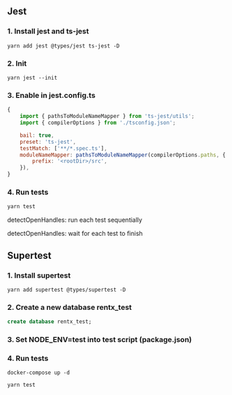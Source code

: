 ## Jest

### 1. Install jest and ts-jest
```
yarn add jest @types/jest ts-jest -D
```

### 2. Init
```
yarn jest --init
```

### 3. Enable in jest.config.ts
```js
{
    import { pathsToModuleNameMapper } from 'ts-jest/utils';
    import { compilerOptions } from './tsconfig.json';

    bail: true,
    preset: 'ts-jest',
    testMatch: ['**/*.spec.ts'],
    moduleNameMapper: pathsToModuleNameMapper(compilerOptions.paths, {
        prefix: '<rootDir>/src',
    }),
}
```

### 4. Run tests
```bash
yarn test
```
detectOpenHandles: run each test sequentially

detectOpenHandles: wait for each test to finish
## Supertest

### 1. Install supertest
```
yarn add supertest @types/supertest -D
```

### 2. Create a new database **rentx_test**
```sql
create database rentx_test;
```

### 3. Set NODE_ENV=test into test script (package.json)

### 4. Run tests
```
docker-compose up -d

yarn test
```
